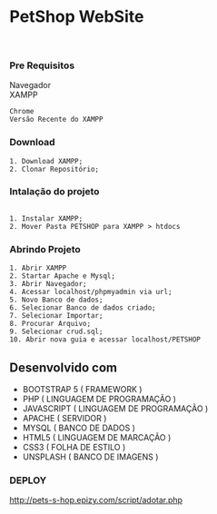 # PetShop WebSite

<br>


### Pre Requisitos

Navegador <br>
XAMPP

```
Chrome
Versão Recente do XAMPP

```

### Download

```
1. Download XAMPP;
2. Clonar Repositório;
```

### Intalação do projeto


```

1. Instalar XAMPP;
2. Mover Pasta PETSHOP para XAMPP > htdocs

```

### Abrindo Projeto

```
1. Abrir XAMPP
2. Startar Apache e Mysql;
3. Abrir Navegador;
4. Acessar localhost/phpmyadmin via url;
5. Novo Banco de dados;
6. Selecionar Banco de dados criado;
7. Selecionar Importar;
8. Procurar Arquivo;
9. Selecionar crud.sql;
10. Abrir nova guia e acessar localhost/PETSHOP

```

## Desenvolvido com

- BOOTSTRAP 5 ( FRAMEWORK )
- PHP ( LINGUAGEM DE PROGRAMAÇÃO )
- JAVASCRIPT ( LINGUAGEM DE PROGRAMAÇÃO )
- APACHE ( SERVIDOR )
- MYSQL ( BANCO DE DADOS )
- HTML5 ( LINGUAGEM DE MARCAÇÃO )
- CSS3 ( FOLHA DE ESTILO )
- UNSPLASH ( BANCO DE IMAGENS )

### DEPLOY

http://pets-s-hop.epizy.com/script/adotar.php
